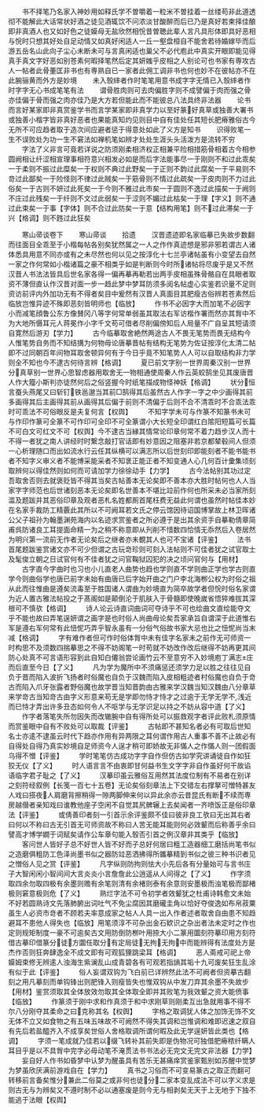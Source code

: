 <!-- { "loadSidebar": true } -->
　　书不择笔乃名家入神妙用如释氏学不曽嚼着一粒米不曽挂着一丝缕苟非此道透彻不能解此大话常状好酒之徒见酒辄饮不问浓淡甘酸醉而后已乃是真好若柬择佳酿即非真酒人也又如好色之徒嫫母无盐欣然相恱昔曽聴此辈人言凡具形体即具好恶相与恱时只想其好处自足动情又如真好闲适人一丘一壑盘桓自不能舍若待婚嫁毕而后游五岳名山此向子尘心未断未可与言真闲适也巢父不必代庖此中真实开眼即能见得真手真文字好恶如别苍素何暇择笔然后定其妍媸乎皮相之人别论可也书家有専攻古人一帖者此骨董匡非书也有専熟自已一家者此佣工调非书也何也妙不在彼帖亦不在此腕骊黄而外方是妙境
　　未入彀繂者作时笔笔用意书成字字无情已入彀繂者作时字字无心书成笔笔有法
　　谓骨胜肉则可去肉偏胜字则不成譬偏于肉而强之骨亦佳偏于骨而强之肉亦佳乃是大方若但能此而不能彼总八法具终非法器
　　论书而言好某家即非真赏鉴学书而言学某家即非真学力以至好篆好真草或独善大署书或独善小楷字皆非真好恶者也果能真知灼见则目中自有佳处任其短长肥瘠雅俗古今无所不可应趋者取于造次间应避者惩于得意处如此了义方是知书
　　识得败笔一生不误败处为功一生不窘法如禅机笔如辨才处处生涯头头活泼方是流转不穷
　　字法了义非言可竟若详说之防须刚柔相济权正相兼平险相措筋骨相着古今相参圆阙相让纤涩相宣理事相符意兴相发必如是而后字法能事尽一于刚则不和过此乖矣一于柔则不振过此糜矣一于权则不典过此野矣一于正则不韵过此腐矣一于平易则不竒过此鄙矣一于险怪则不律过此贼矣一于筋骨则不情过此疏矣一于皮肉则不力过此俗矣一于古则不妍过此死矣一于今则不雅过此市矣一于圆则不逸过此描矣一于阙则不庄过此残矣一于纤则不文过此弱矣一于涩则不媚过此枯矣一于理【字义】则不通过此束矣一于事【字体】则不合过此防矣一于意【结构用笔】则不过此滞矣一于兴【格调】则不韪过此狂矣

　　寒山帚谈卷下
　　寒山帚谈
　　拾遗
　　汉晋遗迹即名家临摹已失故步数翻而往面目全乖至于小楷每帖各别矣犹然属之一人之作作真迹想是邪非邪若谓古人诸体悉具用意不同亦或有之未尽然也何以见之按淳化十七兰亭诸帖虽有小变望去自然一家之作何常如小楷诸篇之豪不相类乎如是判断则今时所诸帖将尽废乎是又不然汉晋人书法法皆具后世名家各得一偏再摹再勒若出两手皮相虽殊骨骼自在具眼者取资不薄但直认作汉晋对面一步一趋此梦中梦耳防须多阅名帖虚心实鉴若识量不足则资访前评内外加功无有不得者矣目中爰然有汉晋人真面目其肥瘦古俗辨若苍素然后临放岂惟异迹不殊即恶刻皆明师也【临放】
　　作书不必因字大而加笔不必因字小而减笔顔鲁公东方像賛冈八等字何常单弱虽其取法右军访楷作署而然亦其胷中不为大地所慑耳元人蒋冕作小字千文苟可借者尽削偏傍知后人局量不广自呈其短请须自寛然后游刃【学力】
　　古今临摹取舍絶然两途古人不畏无笔势而畏无结构今人惟笔势自务而不知结搆为何物毋论唐摹晋帖有结构无笔势为佐证按淳化太清二帖即不过同朝百年间物耳取舍顿异何有于今日乎竟不知笔势人人可以自取结构非力学则全不知也今不逮古何待言辨【格调】
　　夏已前文字别一世界周秦汉别一世界分真草别一世界心思智虑器用取舍无一物相通使周秦人作云英蛟鹄坐见其废唐晋人作大籀小斯判亦徒然何后之俗竖握今时纸笔描成物怪神妖【格调】
　　状分恒言蚕头燕尾又曰斩钉铁邕邈当其前□鹄得其后虽然古人作字一字之中少画得其前多画得其后主画得其前从画得其后偏于前则不清偏于后则不合不清乖时不合乖法乖时可乖法不可俗眼反是夫复何言【权舆】
　　不知字学未可与作篆不知篆书未可与作印作篆可全篆不可作印可全印不可全篆谓小大长短全印谓红白隂阳短篇可长篇不可白文可红文不可【权舆】今不逮古当縁其情常论印章何常不着力趋步汉人而十不得一者犹之南人讲经时时繋念敲打官话即有妙意因之阻塞非若京都辇毂间人但须一心析理随口而出如流水行云任其纵横可以满志所以后世刻印即能刻者不能书能书者不知字义审义者不能博采能采者不知衺正能正者不知变通人心几何百计彚集顷刻取辨何以得佳然则如何而可请加学力徐徐动手【力学】
　　古今法帖别其功过定吾取舍否则去就褒贬皆不得其当矣古帖善本无论矣即不善本亦大胜时帖何也人人当家字字师范也后世诸刻恶本无论矣即名世善本不堪比竝前作何也所采未必当家所刻滥及题跋并其恶俗印章及观者恶札名姓都厠首尾枉费无益此何谓也虽然时帖佳本妙在名家手裁防工精覈此其所以不可阙耳若文氏之停云馆因待诏国博掌故上林卫晖诸公父子祖孙为翰墨渊苑海内以名迹求赏鉴者之所必遵于是出其余资手自摹勒倩章简甫呉防诸良工耳提面命精一为之稍不称意即从刋削不惜数四恰情无忝然后入卷居然为明兴第一流前无作者无论矣后之继者亦未覩其人也可不宝诸【评鉴】
　　法书首尾题跋鉴赏诸文亦不可少但谓之古玩竒珍则可刻入法帖则不可佳者犹之试官取士及髦俊立朝之日试官何有不佳者犹之问官鞠狱囚犯的决之顷问官何与【用材】
　　古字直今字曲时也习也小儿直老人曲势也趋也学则直不学则曲正学也学古则直学今则曲俗学也唐已前字未始有曲唐已后字始开曲之门户李北海栁公权为时俗之祖从此而往惟曲是遵矣流毒至于胜国诸人谓曲为妙境直为简卒故学者但恱时俗名家谓为近人置古雅法帖投之于髙阁如是颠倒沦于肌肤入于骨髓即使晚嵗省悟猝难拔其深根可不慎欤【格调】
　　诗人论云诗直词曲词可夺诗乎不可也绘曲文直绘能夺文乎不能也故曰弄笔逞妍谓之画字是也时俗人尚曲毋论矣吾家承旨自谓深于此道惟右军是遵右军何常有此忸怩巧弄乎智永虽有一分俗气俗故书家大忌也比之忸怩尚当末减【格调】
　　字有难作者但可作时俗体胷中未有佳字名家未之前作无可师资一时构思不及须数四揣摹思之不得不妨阁笔一时苟就不妨改作改后继得不妨再更其间防心处真不可言语形容到此自知白僊翁尝论画竹云不至意穷不入妙境庖丁满志庄而后直至今日【了义】
　　凡为学为魔所中不须痛惩还须学力足以胜之往往见自负于晋而陷入波折飞扬者时俗魔也自负于汉魏而陷入皮相粗迹者村俗魔也自负于竒古而陷入爪牙张露者野俗魔也故学晋当知晋韵由古雅来学汉魏当知汉魏由八分章草来学竒古当知竒古由字义形意来苟无是学即勿恃才恃才之过逾于无学无学不浅近而巳恃才弄出许多丑态如何令人不呕学与无学识足以持之不妨从容中道【了义】
　　作字者落笔失所勿因失而改辙腕中自有得所处可以振救观字者评此败札须原情而赏鉴眼中自有不败处可以取裁【评鉴】
　　古帖即不甚知名者必有可取后世知名士亦逺不逮虽云时代下趋亦作用有异两限之耳何谓作用古人重事不善不止故必有自得处自得乃真实妙境自足师资今人逞才稍可即娇故无非慲人之作慲人则一团假面乌得不憎【评鉴】
　　学时笔笔仿古成功字字自作但仿古如学究讲诵徒自作如狂狡无仪【了义】
　　时人语言言不由衷即甘何益书生文字字非自作虽好何干故谄语临字君子耻之【了义】
　　汉摹印虽云雅俗互用然其法度位制有不易者在别详之刻符经叙例【长笺一百七十五卷】无论矣俗刻章法上下交错左右撑拏可憎特甚友人戏曰搭夜人肩磨背擦稍得一隙两脚伸来何以异此余亦云昔昆氏有断不续而専房越僣者亲知戏曰谁教他座子空闲不自觉其尻髀辗上去矣闻者一齐喷饭正是俗印章法【评鉴】
　　或倩善印者刻一引首示余评鉴颇不佳曰彼非良工欤曰无出其右者曰何以不称曰古无引首无可师资故不称曰人苦无能耳能则何必效颦而后称善乎余曰譬高才博学嫺于词赋矣请作公车章句能入彀否引首之例汉章非其类乎【临放】
　　客问世人皆好子总不好世人皆不好而子总好何居曰粗工造器细工磨括尚笔书似之造磨俱粗防工色泽尚墨书似之器防竝恶洒拂得所鑴摹精到书似之彼三种书识者见之憎俗人见之赏【评鉴】
　　凡字纵则防拘则怯大小先后各有分量始可与言书庄子大智闲闲小智间间大言炎炎小言詹詹此公逍遥从人间得之【了义】
　　作字须取四余勿取四极有余墨则赡有余笔则清有余楮则泰有余意则安墨极而浊笔极而鄙楮极则窘意极则危【了义】
　　熟烂字法不可令初学者效颦犹之杜甫诗韩愈文未始不好若圆熟诗文先落肺腑出词吐气不免尘腐因其磨礲圭角以恰好夺俊逸如布帛菽粟虽生人必资市竒者不顾若夫率意成家之帖人人具一出入作者述者取舍自由患不知趋避耳不患他人得失也【临放】用笔须淳不可杂出金石欵识之杂出者法未定时之作也定则规矩制度一豪不可逾矣古文用防倒防栁叶用捺大小二篆用圜刻符摹印用方刻符借古摹印借篆分徒方圜任取分有定局徒无拘无拘中而能辨得有法度处方是杰作否则狂奔肆逸全不成文即有可观狐狸跳梁耳【格调】
　　恶人斋戒可祀上帝嫫姆束修无辨逺人浊海生紫澜乱山成青碧各有可观若指謪其垢十九可废矣狂生乱涂有似于此【评鉴】
　　俗人妄谓双钩为飞白前已详辨然此法不可阙者但资摹古翻刻之用凡摹刻而单钩锋出则肥锋入则瘦皆失也惟双钩从中发刀弃其余墨不失故步【用材】鉴赏须取其全体放效勿取其全体取全即并其败笔为我效颦之资大能偾事【临放】
　　作篆须于刚中求和作真须于和中求刚草则刚柔互出急就用事不得不尔八分刚夺其柔命之曰克称其名【权舆】
　　字格之取调犹人体之加饰无饰不文无体不立又如食物之有五味五味故不可阙然不得失其调和岂惟调和难即迟速之叙自有先后若盐醯齐入不成享矣世俗人舍格取调所谓何暇及此无学逞妍皆此类也【格调】
　　字须一笔成就乃佳若以缀飞转补其前失即是伪物况可独借肥瘠秾纤瞒人耳目乎是以不具胷中完字必毋动笔不淹贯法书书法必无完文无完文非法器【力学】
　　妄自好人作书如昏梦中认梦为醒虽具有苦乐无甚痛痒赏鉴家甄别如苏醒中觉梦为梦虽欣厌满前游戏自在【学力】
　　真书之习俗而不可变易篆古之取正而翻可转移前言备矣惟分兼此二俗莫之或非何也徒分二家本变乱成法不可以字义求是则古无与为辨矣又不遵时制不必以通塞废是则今无与相剥矣无天于上无地于下独不能逃于法眼【权舆】

